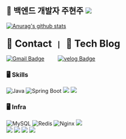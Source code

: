 ## 🌈 백엔드 개발자 주현주 <a href="https://hits.seeyoufarm.com"><img src="https://hits.seeyoufarm.com/api/count/incr/badge.svg?url=https%3A%2F%2Fgithub.com%2FChaeeunm&count_bg=%23FFB847&title_bg=%23FFB847&icon=iconify.svg&icon_color=%23E7E7E7&title=hits&edge_flat=false"/></a>

<!--
**Joo614/Joo614** is a ✨ _special_ ✨ repository because its `README.md` (this file) appears on your GitHub profile.

Here are some ideas to get you started:

- 🔭 I’m currently working on ...
- 🌱 I’m currently learning ...
- 👯 I’m looking to collaborate on ...
- 🤔 I’m looking for help with ...
- 💬 Ask me about ...
- 📫 How to reach me: ...
- 😄 Pronouns: ...
- ⚡ Fun fact: ...
-->
[![Anurag's github stats](https://github-readme-stats.vercel.app/api?username=Joo614&show_icons=true&theme={theme})](https://github.com/Joo614/github-readme-stats)

[//]: # (![Top Langs]&#40;https://github-readme-stats.vercel.app/api/top-langs/?username=Joo614&layout=compact&#41;)

[//]: # ([![Solved.ac Profile]&#40;http://mazassumnida.wtf/api/v2/generate_badge?boj=wnguswn7&#41;]&#40;https://solved.ac/wnguswn7/&#41;)

### <span style="font-size: 25px;">📱 **Contact**</span> &nbsp;&nbsp; | &nbsp;&nbsp; <span style="font-size: 25px;">📝 **Tech Blog**</span>

[![Gmail Badge](https://img.shields.io/badge/GMail-FFFACD?style=for-the-badge&logo=gmail)](mailto:57wnguswn57@gmail.com)&nbsp;&nbsp;&nbsp;&nbsp;&nbsp;&nbsp;&nbsp;&nbsp;
[![velog Badge](https://img.shields.io/badge/Tech%20Blog-86c6f4?style=for-the-badge&logo=velog&logoColor=blue)](https://velog.io/@wnguswn7/posts)
<br>

[//]: # (### 📱 **Contact**)
[//]: # ([![Gmail Badge]&#40;https://img.shields.io/badge/GMail-FFFACD?style=for-the-badge&logo=gmail&#41;]&#40;mailto:57wnguswn57@gmail.com&#41;)

[//]: # (### 📝 **Tech Blog**)
[//]: # ( [![velog Badge]&#40;https://img.shields.io/badge/Tech%20Blog-86c6f4?style=for-the-badge&logo=velog&logoColor=blue&#41;]&#40;https://velog.io/@wnguswn7/posts&#41;)

### 🖥️ **Skills**
![Java](https://img.shields.io/badge/java-007396?style=for-the-badge&logo=java&logoColor=white)
![Spring Boot](https://img.shields.io/badge/springboot-6DB33F?style=for-the-badge&logo=springboot&logoColor=white) <img src="https://img.shields.io/badge/Spring Data JPA-6DB33F?style=for-the-badge&logo=Spring&logoColor=white"> <img src="https://img.shields.io/badge/Spring Security-6DB33F?style=for-the-badge&logo=Spring Security&logoColor=white">
<br>

### 🖥️ **Infra**
![MySQL](https://img.shields.io/badge/mysql-4479A1?style=for-the-badge&logo=mysql&logoColor=white)
![Redis](https://img.shields.io/badge/Redis-DC382D?style=for-the-badge&logo=Redis&logoColor=white)
![Nginx](https://img.shields.io/badge/nginx-009639?style=for-the-badge&logo=nginx&logoColor=white) <img src="https://img.shields.io/badge/Route 53-5A29E4?style=for-the-badge&logo=Route 53&logoColor=white">
<br>
<img src="https://img.shields.io/badge/amazon aws-232F3E?style=for-the-badge&logo=amazonaws&logoColor=white"> <img src="https://img.shields.io/badge/AWS S3-569A31?style=for-the-badge&logo=Amazon S3&logoColor=white"> <img src="https://img.shields.io/badge/AWS EC2-FF9900?style=for-the-badge&logo=Amazon EC2&logoColor=white"> <img src="https://img.shields.io/badge/AWS RDS-527FFF?style=for-the-badge&logo=Amazon RDS&logoColor=white">